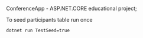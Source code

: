 ConferenceApp - ASP.NET.CORE educational project;

To seed participants table run once

```dotnet run TestSeed=true```